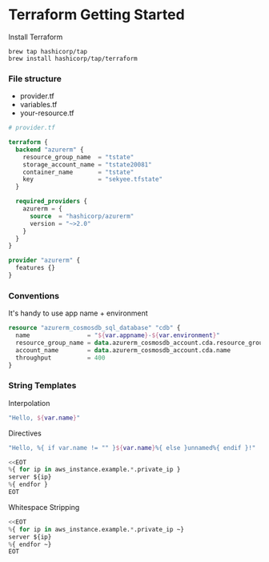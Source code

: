 # Terraform Getting Started

Install Terraform

    brew tap hashicorp/tap
    brew install hashicorp/tap/terraform

### File structure

* provider.tf
* variables.tf
* your-resource.tf

```terraform
# provider.tf

terraform {
  backend "azurerm" {
    resource_group_name  = "tstate"
    storage_account_name = "tstate20081"
    container_name       = "tstate"
    key                  = "sekyee.tfstate"
  }

  required_providers {
    azurerm = {
      source  = "hashicorp/azurerm"
      version = "~>2.0"
    }
  }
}

provider "azurerm" {
  features {}
}

```

### Conventions

It's handy to use app name + environment

```terraform
resource "azurerm_cosmosdb_sql_database" "cdb" {
  name                = "${var.appname}-${var.environment}"
  resource_group_name = data.azurerm_cosmosdb_account.cda.resource_group_name
  account_name        = data.azurerm_cosmosdb_account.cda.name
  throughput          = 400
}
```


### String Templates

Interpolation

```terraform
"Hello, ${var.name}"
```

Directives

```terraform
"Hello, %{ if var.name != "" }${var.name}%{ else }unnamed%{ endif }!"

<<EOT
%{ for ip in aws_instance.example.*.private_ip }
server ${ip}
%{ endfor }
EOT
```

Whitespace Stripping

```terraform
<<EOT
%{ for ip in aws_instance.example.*.private_ip ~}
server ${ip}
%{ endfor ~}
EOT
```
